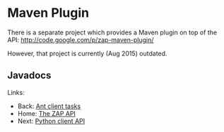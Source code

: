 # Maven Plugin

There is a separate project which provides a Maven plugin on top of the API: http://code.google.com/p/zap-maven-plugin/

However, that project is currently (Aug 2015) outdated.

## Javadocs

Links:
  * Back: [Ant client tasks](ApiAnt)
  * Home: [The ZAP API](ApiDetails)
  * Next: [Python client API](ApiPython)